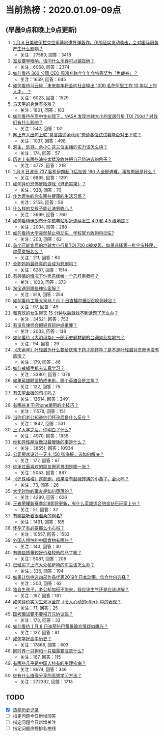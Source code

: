 # 当前热榜：2020.01.09-09点
## (早晨9点和晚上9点更新)
1. [1 月 8 日美驻伊拉克空军基地遭导弹轰炸，伊朗证实发动袭击，会对国际局势产生什么影响？](https://www.zhihu.com/question/365245179)
    * 关注：27580, 回答：3418
2. [室友要学唢呐，请问什么乐器可以镇压他？](https://www.zhihu.com/question/361987068)
    * 关注：6068, 回答：2374
3. [如何看待 360 公司 CEO 周鸿祎称今年年会特等奖为「免裁券」？](https://www.zhihu.com/question/365314525)
    * 关注：1659, 回答：645
4. [如何看待马云称「未来每年将会向社会输出 1000 名在阿里工作 10 年以上的人才」 ？](https://www.zhihu.com/question/364834338)
    * 关注：6023, 回答：1529
5. [马天宇的身世有多难？](https://www.zhihu.com/question/362341458)
    * 关注：1801, 回答：163
6. [如何看待在高中生纠错下，NASA 发现地球大小的宜居行星 TOI 700d？对我们有什么影响？](https://www.zhihu.com/question/365249281)
    * 关注：542, 回答：131
7. [网上有人出句上联"莫言路遥余秋雨"想请各位试试看能否对出下联？](https://www.zhihu.com/question/359189927)
    * 关注：1037, 回答：498
8. [洞主、凯哥、余小C 这三位主播的实力该怎么排？](https://www.zhihu.com/question/364783256)
    * 关注：174, 回答：57
9. [历史上有哪些演技太猛没收住把自己绕进去的例子？](https://www.zhihu.com/question/28408023)
    * 关注：4772, 回答：218
10. [1 月 8 日波音 737 客机伊朗起飞后坠毁 180 人全部遇难，事故原因是什么？](https://www.zhihu.com/question/365270512)
    * 关注：6865, 回答：1291
11. [如何评价恐怖冒险游戏《港诡实录》？](https://www.zhihu.com/question/353389627)
    * 关注：928, 回答：70
12. [作为医生的你有哪些健康的生活习惯？](https://www.zhihu.com/question/267247420)
    * 关注：2153, 回答：56
13. [什么样的女孩子能让渣男收心？](https://www.zhihu.com/question/344912816)
    * 关注：3699, 回答：760
14. [如何看待伊朗布什尔核电站附近连续发生 4.9 和 4.5 级地震？](https://www.zhihu.com/question/365285539)
    * 关注：2034, 回答：288
15. [如何看待大学突然禁止电动车，学校官方收购电动车?](https://www.zhihu.com/question/365343449)
    * 关注：203, 回答：62
16. [首个可能宜居的地球大小行星TOI 700 d被发现，如果选择第一批宇宙移民，你愿意报名么？](https://www.zhihu.com/question/365161221)
    * 关注：211, 回答：63
17. [全职妈妈最终真的会成为悲剧吗？](https://www.zhihu.com/question/329912042)
    * 关注：6287, 回答：1514
18. [有感情的情况下你愿意嫁给一个乙肝患者吗？](https://www.zhihu.com/question/353172683)
    * 关注：1003, 回答：373
19. [淘宝遇到哪些神仙客服？](https://www.zhihu.com/question/356434052)
    * 关注：819, 回答：254
20. [如何看待主播大司马 1 月 7 日直播中重回召唤师峡谷？](https://www.zhihu.com/question/365146919)
    * 关注：97, 回答：49
21. [和喜欢的女生聊天 15 分钟以后就找不到话题了怎么办？](https://www.zhihu.com/question/20288517)
    * 关注：34521, 回答：753
22. [有没有律师会把轻罪辩护成重罪？](https://www.zhihu.com/question/359241520)
    * 关注：2033, 回答：138
23. [如何看待《大明风华》一部历史题材剧的台词如此接地气？](https://www.zhihu.com/question/361762934)
    * 关注：94, 回答：29
24. [《庆余年》叶轻眉为什么要给庆帝下药才能怀孕？是不是叶轻眉对庆帝也没有感情？](https://www.zhihu.com/question/361666687)
    * 关注：179, 回答：46
25. [如何戒掉手机去认真学习？](https://www.zhihu.com/question/341554416)
    * 关注：33801, 回答：1379
26. [如果英雄联盟拍成电影，哪个英雄会是主角？](https://www.zhihu.com/question/364107441)
    * 关注：122, 回答：75
27. [有失望至极的句子吗？](https://www.zhihu.com/question/339068772)
    * 关注：12614, 回答：2491
28. [有哪些关于iPhone使用的小技巧？](https://www.zhihu.com/question/34640718)
    * 关注：11578, 回答：151
29. [当你们老公知道你们怀孕后是什么反应？](https://www.zhihu.com/question/352213352)
    * 关注：1842, 回答：531
30. [上了大学之后，你明白了什么?](https://www.zhihu.com/question/341919197)
    * 关注：4970, 回答：1835
31. [你和异性朋友做过最暧昧的事是什么？](https://www.zhihu.com/question/36829380)
    * 关注：38551, 回答：10934
32. [公司要求设计一天出 150 张海报，该如何解决？](https://www.zhihu.com/question/364955620)
    * 关注：177, 回答：67
33. [你用过最喜欢的朋友圈背景图是哪一张？](https://www.zhihu.com/question/356579502)
    * 关注：5053, 回答：887
34. [《还珠格格》这部剧，如果没有赵薇饰演的小燕子，会火吗？](https://www.zhihu.com/question/362641481)
    * 关注：73, 回答：26
35. [大学时你的室友是如何堕落的？](https://www.zhihu.com/question/351402740)
    * 关注：4290, 回答：626
36. [王者荣耀新赛季S18即将更新，有什么英雄适合铂金钻石玩家上分？](https://www.zhihu.com/question/364972864)
    * 关注：51, 回答：32
37. [有哪些听着很温柔的网名?](https://www.zhihu.com/question/339591225)
    * 关注：1491, 回答：185
38. [怀孕了有必要那么小心吗？](https://www.zhihu.com/question/27690623)
    * 关注：10557, 回答：1532
39. [外国人惧怕的中国食物有哪些？](https://www.zhihu.com/question/28257525)
    * 关注：143, 回答：30
40. [有哪些质量较好价格较低的马丁靴？](https://www.zhihu.com/question/27613763)
    * 关注：5087, 回答：206
41. [已经买了上汽大众帕萨特的车主该怎么办？](https://www.zhihu.com/question/363124335)
    * 关注：336, 回答：194
42. [如果让您挑选四部作品代表2019年日本动画，您会作何选择？](https://www.zhihu.com/question/361418907)
    * 关注：200, 回答：62
43. [独自生孩子，老公却加班不能来，我应该生气还是应该谅解？](https://www.zhihu.com/question/363553959)
    * 关注：197, 回答：181
44. [如何评价实习生邓冰莹在《令人心动的offer》中的表现？](https://www.zhihu.com/question/352789831)
    * 关注：71, 回答：25
45. [国考面试要不要报万元协议班？](https://www.zhihu.com/question/54625806)
    * 关注：173, 回答：32
46. [如何看待 1 月 8 日迪丽热巴黄景瑜恋情疑似曝光？](https://www.zhihu.com/question/365256473)
    * 关注：127, 回答：81
47. [如何学好高中历史？](https://www.zhihu.com/question/20167984)
    * 关注：17866, 回答：603
48. [同时养一只狗和一只猫需要注意什么?](https://www.zhihu.com/question/341290661)
    * 关注：167, 回答：115
49. [有哪些几乎是中国人特有的生理疾病？](https://www.zhihu.com/question/264962290)
    * 关注：8674, 回答：346
50. [你有什么值得分享的高效学习方法？](https://www.zhihu.com/question/50343728)
    * 关注：272332, 回答：1713
## TODO
* [x] [热榜历史记录](hot_history/AllHot.md)
* [ ] 指定问题今日新增回答
* [ ] 指定问题今日新增关注
* [ ] 指定问题热榜排名曲线
